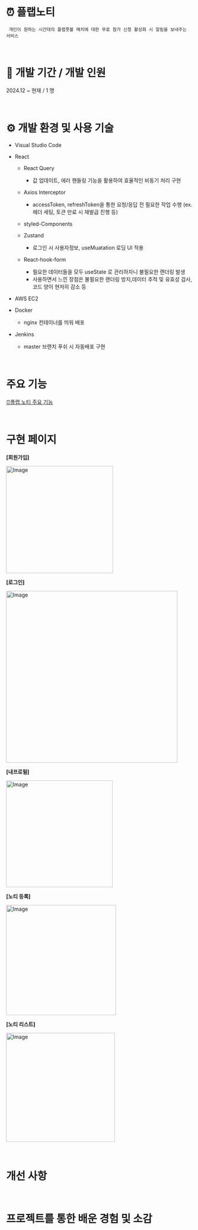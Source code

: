 # ⏰ 플랩노티
```
 개인이 원하는 시간대의 플랩풋볼 매치에 대한 무료 참가 신청 활성화 시 알림을 보내주는 서비스
```
<br/>


# 📆 개발 기간 / 개발 인원
2024.12 ~ 현재 / 1 명

<br/>

# ⚙ 개발 환경 및 사용 기술
- Visual Studio Code
- React
  * React Query
    - 값 업데이트, 에러 핸들링 기능을 활용하여 효율적인 비동기 처리 구현

  * Axios Interceptor
    - accessToken, refreshToken을 통한 요청/응답 전 필요한 작업 수행 (ex. 헤더 세팅, 토큰 만료 시 재발급 진행 등)

  * styled-Components
     
  * Zustand
    - 로그인 시 사용자정보, useMuatation 로딩 UI 적용

  * React-hook-form
    - 필요한 데이터들을 모두 useState 로 관리하자니 불필요한 랜더링 발생
    - 사용하면서 느낀 장점은 불필요한 랜더링 방지,데이터 추적 및 유효성 검사, 코드 양이 현저히 감소 등
        
- AWS EC2
- Docker
  * nginx 컨테이너를 띄워 배포  
- Jenkins
  * master 브랜치 푸쉬 시 자동배포 구현

<br/>

# 주요 기능
[⏰플랩 노티 주요 기능](https://github.com/shonseonghyun/subnoti-front-v2/wiki/%EC%A3%BC%EC%9A%94-%EA%B8%B0%EB%8A%A5)

<br/>

# 구현 페이지
__[회원가입]__
<p>
 <img width="288" alt="Image" src="https://github.com/user-attachments/assets/bc7fd0a6-b20d-479a-a7f4-424afb23d7a9" />
</p>

__[로그인]__
<p>
 <img width="462" alt="Image" src="https://github.com/user-attachments/assets/f84df1cf-96e8-4402-9f49-4db4f3150a10" />
</p>

__[내프로필]__
<p>
 <img width="287" alt="Image" src="https://github.com/user-attachments/assets/d5ba024b-1f46-4508-a815-2f325b468c40" />
</p>

__[노티 등록]__
<p>
 <img width="296" alt="Image" src="https://github.com/user-attachments/assets/a01c5c87-83fa-4ca8-9978-1ad74583b041" />
</p>

__[노티 리스트]__
<p>
 <img width="293" alt="Image" src="https://github.com/user-attachments/assets/c19bfbca-aaa5-42ab-b207-51bd46d8efa9" />
</p>

<br/>

# 개선 사항

<br/>

# 프로젝트를 통한 배운 경험 및 소감

